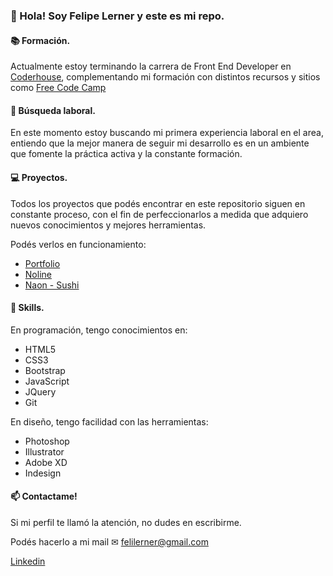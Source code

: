 ### 👋 Hola! Soy Felipe Lerner y este es mi repo.

#### 📚 Formación.

Actualmente estoy terminando la carrera de Front End Developer en [Coderhouse](https://www.coderhouse.com/), complementando mi formación con distintos recursos y sitios como [Free Code Camp](https://www.freecodecamp.org/) 

#### 👀 Búsqueda laboral.

En este momento estoy buscando mi primera experiencia laboral en el area, entiendo que la mejor manera de seguir mi desarrollo es en un ambiente que fomente la práctica activa y la constante formación.

#### 💻 Proyectos.

Todos los proyectos que podés encontrar en este repositorio siguen en constante proceso, con el fin de perfeccionarlos a medida que adquiero nuevos conocimientos y mejores herramientas.

Podés verlos en funcionamiento:
* [Portfolio](www.felipelerner.com)
* [Noline](http://noline.felipelerner.com)
* [Naon - Sushi](http://naon.felipelerner.com)


#### 🧠 Skills.

En programación, tengo conocimientos en:
* HTML5
* CSS3
* Bootstrap
* JavaScript
* JQuery
* Git

En diseño, tengo facilidad con las herramientas:
* Photoshop
* Illustrator
* Adobe XD
* Indesign

#### 📫 Contactame!

Si mi perfil te llamó la atención, no dudes en escribirme. 

Podés hacerlo a mi mail ✉ felilerner@gmail.com

[Linkedin](https://www.linkedin.com/in/felipelerner/)

